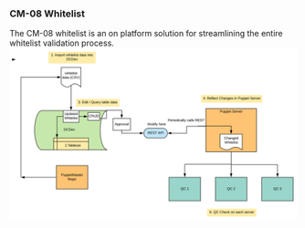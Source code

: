 ### CM-08 Whitelist
The CM-08 whitelist is an on platform solution for streamlining the entire whitelist validation process.
![MarineGEO circle logo](./images/CM-08%20Whitelist.svg "MarineGEO logo")
